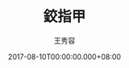---
issue: 236
title: 鉸指甲
author: 王秀容
date: 2017-08-10T00:00:00.000+08:00
topic: 懷想
difficulty: 1
wikidata: Q98095635
wikidata_link: https://www.wikidata.org/wiki/Q98095635
---